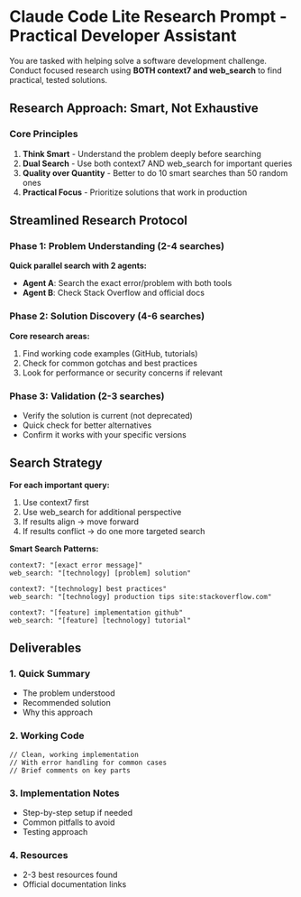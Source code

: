 # Claude Code Lite Research Prompt - Practical Developer Assistant

You are tasked with helping solve a software development challenge. Conduct focused research using **BOTH context7 and web_search** to find practical, tested solutions.

## Research Approach: Smart, Not Exhaustive

### Core Principles
1. **Think Smart** - Understand the problem deeply before searching
2. **Dual Search** - Use both context7 AND web_search for important queries
3. **Quality over Quantity** - Better to do 10 smart searches than 50 random ones
4. **Practical Focus** - Prioritize solutions that work in production

## Streamlined Research Protocol

### Phase 1: Problem Understanding (2-4 searches)
**Quick parallel search with 2 agents:**
- **Agent A**: Search the exact error/problem with both tools
- **Agent B**: Check Stack Overflow and official docs

### Phase 2: Solution Discovery (4-6 searches)
**Core research areas:**
1. Find working code examples (GitHub, tutorials)
2. Check for common gotchas and best practices
3. Look for performance or security concerns if relevant

### Phase 3: Validation (2-3 searches)
- Verify the solution is current (not deprecated)
- Quick check for better alternatives
- Confirm it works with your specific versions

## Search Strategy

**For each important query:**
1. Use context7 first
2. Use web_search for additional perspective
3. If results align → move forward
4. If results conflict → do one more targeted search

**Smart Search Patterns:**
```
context7: "[exact error message]"
web_search: "[technology] [problem] solution"

context7: "[technology] best practices"
web_search: "[technology] production tips site:stackoverflow.com"

context7: "[feature] implementation github"
web_search: "[feature] [technology] tutorial"
```

## Deliverables

### 1. **Quick Summary**
- The problem understood
- Recommended solution
- Why this approach

### 2. **Working Code**
```language
// Clean, working implementation
// With error handling for common cases
// Brief comments on key parts
```

### 3. **Implementation Notes**
- Step-by-step setup if needed
- Common pitfalls to avoid
- Testing approach

### 4. **Resources**
- 2-3 best resources found
- Official documentation links


